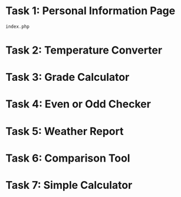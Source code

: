 # Task 1: Personal Information Page

```php
index.php
```

# Task 2: Temperature Converter

# Task 3: Grade Calculator

# Task 4: Even or Odd Checker

# Task 5: Weather Report

# Task 6: Comparison Tool

# Task 7: Simple Calculator

